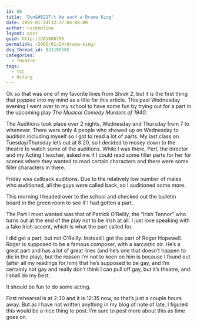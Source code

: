 ```yaml
---
id: 88
title: 'Don&#8217;t be such a Drama King'
date: 2005-01-24T12:37:04-08:00
author: nickmoline
layout: post
guid: http://281886795
permalink: /2005/01/24/drama-king/
dsq_thread_id: 931195585
categories:
  - Theatre
tags:
  - TCC
  - Acting
---
```

Ok so that was one of my favorite lines from _Shrek 2_, but it is the first thing that popped into my mind as a title for this article. This past Wednesday evening I went over to my school to have some fun by trying out for a part in the upcoming play _The Musical Comedy Murders of 1940_.

<!--more-->

The Auditions took place over 2 nights, Wednesday and Thursday from 7 to whenever. There were only 4 people who showed up on Wednesday to audition including myself so I got to read a lot of parts. My last class on Tuesday/Thursday lets out at 8:20, so I decided to mosey down to the theatre to watch some of the auditions. While I was there, Pert, the director and my Acting I teacher, asked me if I could read some filler parts for her for scenes where they wanted to read certain characters and there were some filler characters in there.

Friday was callback auditions. Due to the relatively low number of males who auditioned, all the guys were called back, so I auditioned some more.

This morning I headed over to the school and checked out the bulletin board in the green room to see if I had gotten a part.

The Part I most wanted was that of Patrick O&#8217;Reilly, the &#8220;Irish Tennor&#8221; who turns out at the end of the play not to be Irish at all. I just love speaking with a fake Irish accent, which is what the part called for.

I did get a part, but not O&#8217;Reilly. Instead I got the part of Roger Hopewell. Roger is supposed to be a famous composer, with a sarcastic air. He&#8217;s a great part and has a lot of great lines (and he&#8217;s one that doesn&#8217;t happen to die in the play), but the reason I&#8217;m not to keen on him is because I found out (after all my readings for him) that he&#8217;s supposed to be gay, and I&#8217;m certainly not gay and really don&#8217;t think I can pull off gay, but it&#8217;s theatre, and I shall do my best.

It should be fun to do some acting.

First rehearsal is at 2:30 and it is 12:35 now, so that&#8217;s just a couple hours away. But as I have not written anything in my blog of note of late, I figured this would be a nice thing to post. I&#8217;m sure to post more about this as time goes on.